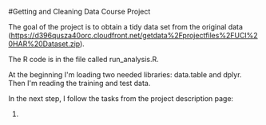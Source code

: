 #Getting and Cleaning Data Course Project

The goal of the project is to obtain a tidy data set from the original data (https://d396qusza40orc.cloudfront.net/getdata%2Fprojectfiles%2FUCI%20HAR%20Dataset.zip).

The R code is in the file called run_analysis.R.

At the beginning I'm loading two needed libraries: data.table and dplyr. Then I'm reading the training and test data.

In the next step, I follow the tasks from the project description page:

1) 
